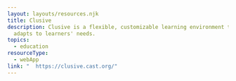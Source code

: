 ```yaml
---
layout: layouts/resources.njk
title: Clusive
description: Clusive is a flexible, customizable learning environment that
  adapts to learners' needs.
topics:
  - education
resourceType:
  - webApp
link: "  https://clusive.cast.org/"
---
```

